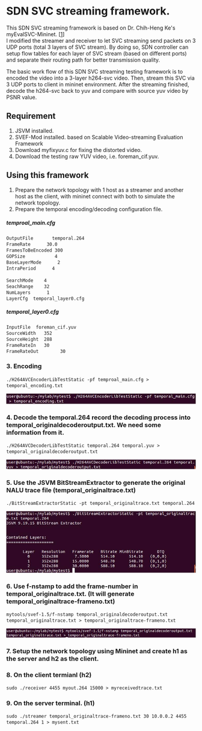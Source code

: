 # SDN SVC streaming framework.

This SDN SVC streaming framework is based on Dr. Chih-Heng Ke's myEvalSVC-Mininet. [[1]]  
I modified the streamer and receiver to let SVC streaming send packets on 3 UDP ports (total 3 layers of SVC stream). By doing so, SDN controller can setup flow tables for each layer of SVC stream (based on different ports) and separate their routing path for better transmission quality.

The basic work flow of this SDN SVC streaming testing framework is to encoded the video into a 3-layer h264-svc video. Then, stream this SVC via 3 UDP ports to client in mininet environment. After the streaming finished, decode the h264-svc back to yuv and compare with source yuv video by PSNR value.

## Requirement
1. JSVM installed.
2. SVEF-Mod installed.  based on Scalable Video-streaming Evaluation Framework
3. Download myfixyuv.c for fixing the distorted video.
4. Download the testing raw YUV video, i.e. foreman_cif.yuv. 


  [1]: http://csie.nqu.edu.tw/smallko/sdn/myEvalSVC-Mininet.htm

## Using this framework
1. Prepare the network topology with 1 host as a streamer and another host as the client, with mininet connect with both to simulate the network topology.
2. Prepare the temporal encoding/decoding configuration file.

##### temproal_main.cfg
	OutputFile       temporal.264
	FrameRate      30.0
	FramesToBeEncoded 300
	GOPSize           4
	BaseLayerMode      2
	IntraPeriod      4
	 
	SearchMode    4
	SeachRange    32
	NumLayers      1
	LayerCfg  temporal_layer0.cfg

##### temporal_layer0.cfg
	InputFile  foreman_cif.yuv
	SourceWidth   352
	SourceHeight  288
	FrameRateIn   30
	FrameRateOut        30

### 3. Encoding

```
./H264AVCEncoderLibTestStatic -pf temproal_main.cfg > temporal_encoding.txt
```
![Alt text](/docs/images/image002.jpg)


### 4. Decode the temporal.264 record the decoding process into temporal_originaldecoderoutput.txt. We need some information from it.
```
./H264AVCDecoderLibTestStatic temporal.264 temporal.yuv > temporal_originaldecoderoutput.txt
```
![Alt text](/docs/images/image003.jpg)

### 5. Use the JSVM BitStreamExtractor to generate the original NALU trace file (temporal_originaltrace.txt)
```
./BitStreamExtractorStatic -pt temporal_originaltrace.txt temporal.264
```
![Alt text](/docs/images/image006.jpg)

### 6.   Use f-nstamp to add the frame-number in temporal_originaltrace.txt. (It will generate temporal_originaltrace-frameno.txt)
```
mytools/svef-1.5/f-nstamp temporal_originaldecoderoutput.txt temporal_originaltrace.txt > temporal_originaltrace-frameno.txt
```
![Alt text](/docs/images/image007.jpg)

### 7.  Setup the network topology using Mininet and create h1 as the server and h2 as the client.

### 8. On the client termianl (h2)
```
sudo ./receiver 4455 myout.264 15000 > myreceivedtrace.txt
```


### 9. On the server terminal. (h1)
```
sudo ./streamer temporal_originaltrace-frameno.txt 30 10.0.0.2 4455 temporal.264 1 > mysent.txt
```
